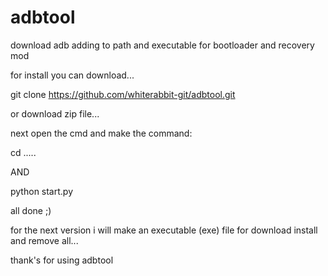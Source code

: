 # adbtool
download adb adding to path and executable for bootloader and recovery mod




for install you can download...







git clone https://github.com/whiterabbit-git/adbtool.git 






or download zip file...

next open the cmd and make the command:







cd .....








AND






python start.py






all done ;)

for the next version i will make an executable (exe) file for download install and remove all...

thank's for using adbtool


